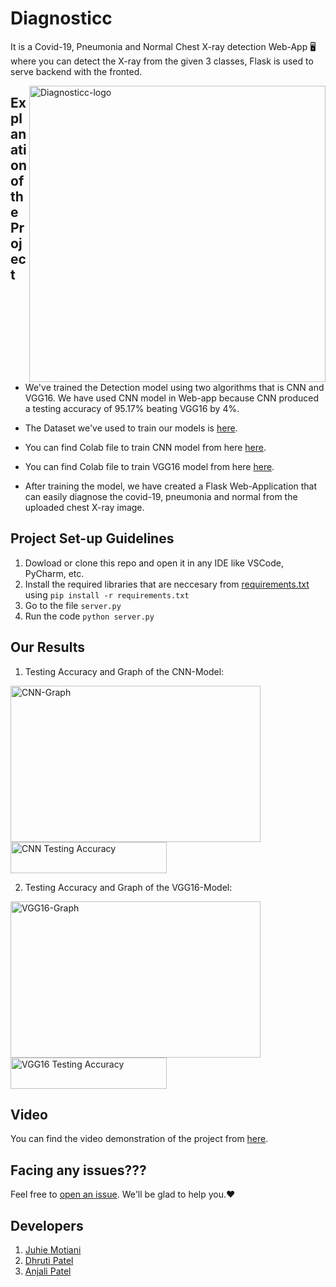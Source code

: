 # Diagnosticc
It is a Covid-19, Pneumonia and Normal Chest X-ray detection Web-App 🖥 where you can detect the X-ray from the given 3 classes, Flask is used to serve backend with the fronted.

<img align=right width="474" alt="Diagnosticc-logo" src="https://user-images.githubusercontent.com/58872872/141322453-7de3c753-944c-47aa-a451-73058aa8117b.png"/>

## Explanation of the Project
- We've trained the Detection model using two algorithms that is CNN and VGG16. We have used CNN model in Web-app because CNN produced a testing accuracy of 95.17% beating VGG16 by 4%.

- The Dataset we've used to train our models is [here](https://drive.google.com/drive/folders/1hQ5ihPKGIdbe8qNwKIwtmlj1yytZiiNE?usp=sharing).

- You can find Colab file to train CNN model from here [here](https://github.com/JuhieMotiani/Diagnosticc/blob/main/CNN_Model.ipynb).

- You can find Colab file to train VGG16 model from here [here](https://github.com/JuhieMotiani/Diagnosticc/blob/main/VGG16_Model.ipynb).

- After training the model, we have created a Flask Web-Application that can easily diagnose the covid-19, pneumonia and normal from the uploaded chest X-ray image.

## Project Set-up Guidelines
1. Dowload or clone this repo and open it in any IDE like VSCode, PyCharm, etc.
2. Install the required libraries that are neccesary from [requirements.txt](https://github.com/JuhieMotiani/Diagnosticc/blob/main/requirements.) using ``pip install -r requirements.txt``
4. Go to the file ``server.py``
5. Run the code ``python server.py``

## Our Results

1) Testing Accuracy and Graph of the CNN-Model:

<img width="400" height="250" alt="CNN-Graph" src="https://user-images.githubusercontent.com/58872872/141325655-97cf5943-b600-47b6-abba-2cee9db9a8b0.png"/>

<img width="250" height="50" alt="CNN Testing Accuracy" src="https://user-images.githubusercontent.com/58872872/141325943-7f7e3c16-bf3d-4f86-a7ae-001fd441bc5d.png"/>

2) Testing Accuracy and Graph of the VGG16-Model:

<img width="400" height="250" alt="VGG16-Graph" src="https://user-images.githubusercontent.com/58872872/141326221-33b5ce79-e368-4e97-b14f-af1eb854945d.png"/>

<img width="250" height="50" alt="VGG16 Testing Accuracy" src="https://user-images.githubusercontent.com/58872872/141326805-a522ec05-7177-49ce-81ac-e16647b8bb27.png"/>

## Video
You can find the video demonstration of the project from [here](https://github.com/JuhieMotiani/Diagnosticc/blob/main/Implementation%20Video.mp4).

## Facing any issues???
Feel free to [open an issue](https://github.com/juhiemotiani/Diagnosticc/issues/new?assignees=&labels=Query&title=Query). We'll be glad to help you.❤️

## Developers
1. [Juhie Motiani](https://github.com/JuhieMotiani)
2. [Dhruti Patel](https://github.com/iamdhrutipatel)
3. [Anjali Patel](https://github.com/anjali-patel21)
